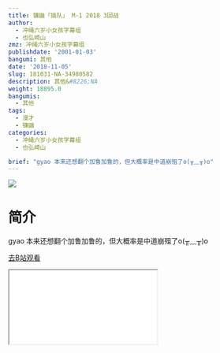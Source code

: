 ```yaml
---
title: 镰鼬「插队」 M-1 2018 3回战
author:
  - 冲绳六岁小女孩字幕组
  - 也弘崎山
zmz: 冲绳六岁小女孩字幕组
publishdate: '2001-01-03'
bangumi: 其他
date: '2018-11-05'
slug: 181031-NA-34980582
description: 其他&#8226;NA
weight: 18895.0
bangumis:
  - 其他
tags:
  - 漫才
  - 镰鼬
categories:
  - 冲绳六岁小女孩字幕组
  - 也弘崎山

brief: "gyao 本来还想翻个加鲁加鲁的，但大概率是中道崩殂了o(╥﹏╥)o"
---
```

![](https://i.imgur.com/fDXm7y1.jpg)
# 简介  
gyao
本来还想翻个加鲁加鲁的，但大概率是中道崩殂了o(╥﹏╥)o  

[去B站观看](https://www.bilibili.com/video/av34980582/)
<div class ="resp-container"><iframe class="testiframe" src="//player.bilibili.com/player.html?aid=34980582"", scrolling="no", allowfullscreen="true" > </iframe></div> 
